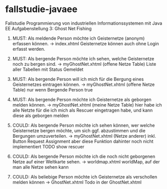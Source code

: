 # fallstudie-javaee
Fallstudie Programmierung von industriellen Informationssystemen mit Java EE Aufgabenstellung 3: Ghost Net Fishing


1. MUST: Als meldende Person möchte ich Geisternetze (anonym) erfassen können.
-> index.xhtml Geisternetze können auch ohne Login erfasst werden.



3. MUST: Als bergende Person möchte ich sehen, welche Geisternetze noch zu bergen sind.
-> myGhostNet.xhtml (offene Netze Table) Liste aller Tabellen mit Status Gemeldet

2. MUST: Als bergende Person will ich mich für die Bergung eines Geisternetzes eintragen können.
-> myGhostNet.xhtml (offene Netze Table) nur wenn Bergende Person true

4. MUST: Als bergende Person möchte ich Geisternetze als geborgen melden können.
-> myGhostNet.xhtml (meine Netze Table) hier habe ich alle Netzte für die ich mich als Rescuer eingetragen habe, und kann diese als geborgen melden

6. COULD: Als bergende Person möchte ich sehen können, wer welche Geisternetze bergen möchte, um sich
ggf. abzustimmen und die Bergungen umzuverteilen.
-> myGhostNet.xhtml (Netze anderer) inkl. Button Request Assignment aber diese Funktion dahinter noch nicht implementiert
TODO show rescuer

5. COULD: Als bergende Person möchte ich die noch nicht geborgenen Netze auf einer Weltkarte sehen.
-> worldmap.xhtml worldMap, auf der man alle Netze sehen kann

7. COULD: Als beliebige Person möchte ich Geisternetze als verschollen melden können
-> GhostNet.xhtml
Todo in der GhostNet.xhtml